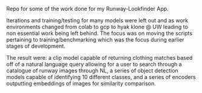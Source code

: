 Repo for some of the work done for my Runway-Lookfinder App.

Iterations and training/testing for many models were left out and as work environments changed from colab to gcp to hyak klone @ UW leading to non essential work being left behind. The focus was on moving the scripts pertaining to training/benchmarking which was the focus during earlier stages of development. 

The result were: a clip model capable of returning clothing matches based off of a natural language query allowing for a user to search through a catalogue of runway images through NL, a series of object detection models capable of identifying 10 different classes, and a series of encoders outputting embeddings of images for similarity comparison.
